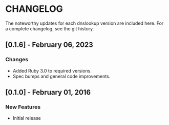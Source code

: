 # CHANGELOG

The noteworthy updates for each dnslookup version are included here. For a complete changelog, see the git history.

## [0.1.6] - February 06, 2023

### Changes

- Added Ruby 3.0 to required versions.
- Spec bumps and general code improvements.

## [0.1.0] - February 01, 2016

### New Features

- Initial release
